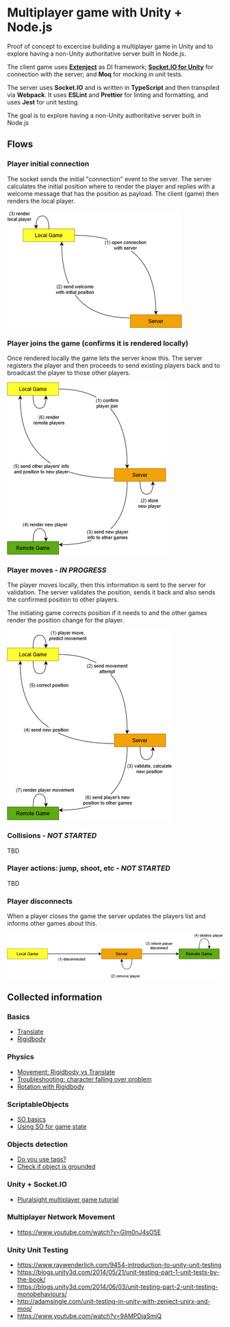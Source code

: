 ﻿# Multiplayer game with Unity + Node.js

Proof of concept to excercise building a multiplayer game in Unity and to explore having a non-Unity authoritative server built in Node.js.

The client game uses **[Extenject](https://assetstore.unity.com/packages/tools/utilities/extenject-dependency-injection-ioc-157735)** as DI framework; **[Socket.IO for Unity](https://assetstore.unity.com/packages/tools/network/socket-io-for-unity-21721)** for connection with the server; and **Moq** for mocking in unit tests. 

The server uses **Socket.IO** and is written in **TypeScript** and then transpiled via **Webpack**. It uses **ESLint** and **Prettier** for linting and formatting, and uses **Jest** for unit testing.

The goal is to explore having a non-Unity authoritative server built in Node.js

## Flows

### Player initial connection

The socket sends the initial "connection" event to the server. The server calculates the initial position where to render the player and replies with a welcome message that has the position as payload. The client (game) then renders the local player.

![Player Connects](./docs/events-Player_Connects.png)

### Player joins the game (confirms it is rendered locally)

Once rendered locally the game lets the server know this. The server registers the player and then proceeds to send existing players back and to broadcast the player to those other players.

![Player Joins](./docs/events-Player_Joins_The_Game.png)

### Player moves *- IN PROGRESS*

The player moves locally, then this information is sent to the server for validation. The server validates the position, sends it back and also sends the confirmed position to other players. 

The initiating game corrects position if it needs to and the other games render the position change for the player.

![Player Joins](./docs/events-Player_Moves.png)

### Collisions *- NOT STARTED*

TBD

### Player actions: jump, shoot, etc *- NOT STARTED*

TBD

### Player disconnects

When a player closes the game the server updates the players list and informs other games about this.

![Player Joins](./docs/events-Player_Disconnects.png)

## Collected information

### Basics

- [Translate](https://docs.unity3d.com/Manual/class-Transform.html)
- [Rigidbody](https://docs.unity3d.com/Manual/class-Rigidbody.html)

### Physics

- [Movement: Rigidbody vs Translate](https://www.youtube.com/watch?v=ixM2W2tPn6c)
- [Troubleshooting: character falling over problem](https://forum.unity.com/threads/character-falling-over-problem.160027/)
- [Rotation with Rigidbody](https://forum.unity.com/threads/can-not-move-and-rotate-at-the-same-time.734438/)

### ScriptableObjects

- [SO basics](https://www.youtube.com/watch?v=aPXvoWVabPY)
- [Using SO for game state](https://www.youtube.com/watch?v=55eB8_CctAM)

### Objects detection

- [Do you use tags?](https://forum.unity.com/threads/do-you-use-tags.617119/)
- [Check if object is grounded](https://forum.unity.com/threads/check-if-character-is-grounded.243148/)

### Unity + Socket.IO

- [Pluralsight multiplayer game tutorial](https://app.pluralsight.com/library/courses/unity-multiplayer-game-dev-node-2454/table-of-contents)

### Multiplayer Network Movement

- https://www.youtube.com/watch?v=Glm0nJ4sO5E

### Unity Unit Testing

- https://www.raywenderlich.com/9454-introduction-to-unity-unit-testing
- https://blogs.unity3d.com/2014/05/21/unit-testing-part-1-unit-tests-by-the-book/
- https://blogs.unity3d.com/2014/06/03/unit-testing-part-2-unit-testing-monobehaviours/
- http://adamsingle.com/unit-testing-in-unity-with-zenject-unirx-and-moq/
- https://www.youtube.com/watch?v=9AMPDjaSmjQ